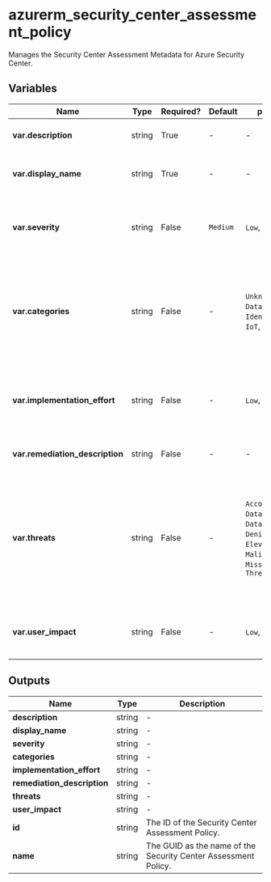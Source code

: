 # azurerm_security_center_assessment_policy

Manages the Security Center Assessment Metadata for Azure Security Center.

## Variables

| Name | Type | Required? |  Default  |  possible values |  Description |
| ---- | ---- | --------- |  ----------- | ----------- | ----------- |
| **var.description** | string | True | -  |  -  |  The description of the Security Center Assessment. | 
| **var.display_name** | string | True | -  |  -  |  The user-friendly display name of the Security Center Assessment. | 
| **var.severity** | string | False | `Medium`  |  `Low`, `Medium`, `High`  |  The severity level of the Security Center Assessment. Possible values are `Low`, `Medium` and `High`. Defaults to `Medium`. | 
| **var.categories** | string | False | -  |  `Unknown`, `Compute`, `Data`, `IdentityAndAccess`, `IoT`, `Networking`  |  A list of the categories of resource that is at risk when the Security Center Assessment is unhealthy. Possible values are `Unknown`, `Compute`, `Data`, `IdentityAndAccess`, `IoT` and `Networking`. | 
| **var.implementation_effort** | string | False | -  |  `Low`, `Moderate`, `High`  |  The implementation effort which is used to remediate the Security Center Assessment. Possible values are `Low`, `Moderate` and `High`. | 
| **var.remediation_description** | string | False | -  |  -  |  The description which is used to mitigate the security issue. | 
| **var.threats** | string | False | -  |  `AccountBreach`, `DataExfiltration`, `DataSpillage`, `DenialOfService`, `ElevationOfPrivilege`, `MaliciousInsider`, `MissingCoverage`, `ThreatResistance`  |  A list of the threat impacts for the Security Center Assessment. Possible values are `AccountBreach`, `DataExfiltration`, `DataSpillage`, `DenialOfService`, `ElevationOfPrivilege`, `MaliciousInsider`, `MissingCoverage` and `ThreatResistance`. | 
| **var.user_impact** | string | False | -  |  `Low`, `Moderate`, `High`  |  The user impact of the Security Center Assessment. Possible values are `Low`, `Moderate` and `High`. | 



## Outputs

| Name | Type | Description |
| ---- | ---- | --------- | 
| **description** | string  | - | 
| **display_name** | string  | - | 
| **severity** | string  | - | 
| **categories** | string  | - | 
| **implementation_effort** | string  | - | 
| **remediation_description** | string  | - | 
| **threats** | string  | - | 
| **user_impact** | string  | - | 
| **id** | string  | The ID of the Security Center Assessment Policy. | 
| **name** | string  | The GUID as the name of the Security Center Assessment Policy. | 